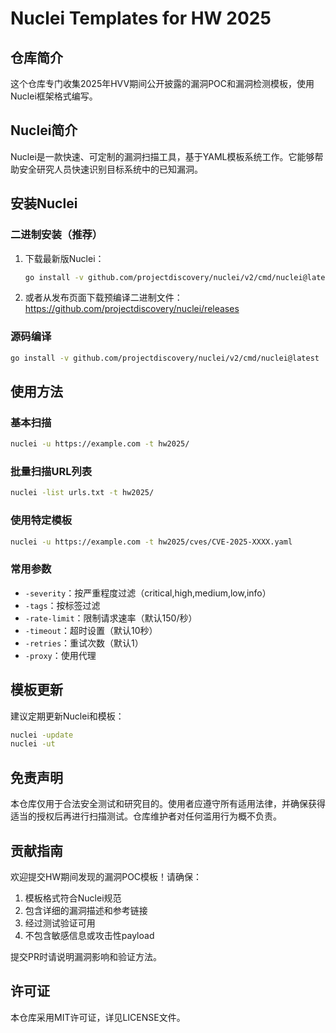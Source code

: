 # Nuclei Templates for HW 2025

## 仓库简介

这个仓库专门收集2025年HVV期间公开披露的漏洞POC和漏洞检测模板，使用Nuclei框架格式编写。

## Nuclei简介

Nuclei是一款快速、可定制的漏洞扫描工具，基于YAML模板系统工作。它能够帮助安全研究人员快速识别目标系统中的已知漏洞。

## 安装Nuclei

### 二进制安装（推荐）

1. 下载最新版Nuclei：
   ```bash
   go install -v github.com/projectdiscovery/nuclei/v2/cmd/nuclei@latest
   ```

2. 或者从发布页面下载预编译二进制文件：
   https://github.com/projectdiscovery/nuclei/releases

### 源码编译

```bash
go install -v github.com/projectdiscovery/nuclei/v2/cmd/nuclei@latest
```

## 使用方法

### 基本扫描

```bash
nuclei -u https://example.com -t hw2025/
```

### 批量扫描URL列表

```bash
nuclei -list urls.txt -t hw2025/
```

### 使用特定模板

```bash
nuclei -u https://example.com -t hw2025/cves/CVE-2025-XXXX.yaml
```

### 常用参数

- `-severity`：按严重程度过滤（critical,high,medium,low,info）
- `-tags`：按标签过滤
- `-rate-limit`：限制请求速率（默认150/秒）
- `-timeout`：超时设置（默认10秒）
- `-retries`：重试次数（默认1）
- `-proxy`：使用代理

## 模板更新

建议定期更新Nuclei和模板：

```bash
nuclei -update
nuclei -ut
```

## 免责声明

本仓库仅用于合法安全测试和研究目的。使用者应遵守所有适用法律，并确保获得适当的授权后再进行扫描测试。仓库维护者对任何滥用行为概不负责。

## 贡献指南

欢迎提交HW期间发现的漏洞POC模板！请确保：

1. 模板格式符合Nuclei规范
2. 包含详细的漏洞描述和参考链接
3. 经过测试验证可用
4. 不包含敏感信息或攻击性payload

提交PR时请说明漏洞影响和验证方法。

## 许可证

本仓库采用MIT许可证，详见LICENSE文件。
